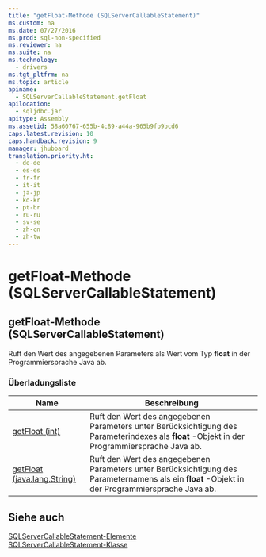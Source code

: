 ```yaml
---
title: "getFloat-Methode (SQLServerCallableStatement)"
ms.custom: na
ms.date: 07/27/2016
ms.prod: sql-non-specified
ms.reviewer: na
ms.suite: na
ms.technology: 
  - drivers
ms.tgt_pltfrm: na
ms.topic: article
apiname: 
  - SQLServerCallableStatement.getFloat
apilocation: 
  - sqljdbc.jar
apitype: Assembly
ms.assetid: 58a60767-655b-4c89-a44a-965b9fb9bcd6
caps.latest.revision: 10
caps.handback.revision: 9
manager: jhubbard
translation.priority.ht: 
  - de-de
  - es-es
  - fr-fr
  - it-it
  - ja-jp
  - ko-kr
  - pt-br
  - ru-ru
  - sv-se
  - zh-cn
  - zh-tw
---
```

# getFloat-Methode (SQLServerCallableStatement)
    
## getFloat\-Methode \(SQLServerCallableStatement\)  
 Ruft den Wert des angegebenen Parameters als Wert vom Typ **float** in der Programmiersprache Java ab.  
  
### Überladungsliste  
  
|Name|Beschreibung|  
|----------|------------------|  
|[getFloat \(int\)](../content/getFloat-Method--int-.md)|Ruft den Wert des angegebenen Parameters unter Berücksichtigung des Parameterindexes als **float** \-Objekt in der Programmiersprache Java ab.|  
|[getFloat \(java.lang.String\)](../content/getFloat-Method--java.lang.String-.md)|Ruft den Wert des angegebenen Parameters unter Berücksichtigung des Parameternamens als ein **float** \-Objekt in der Programmiersprache Java ab.|  
  
## Siehe auch  
 [SQLServerCallableStatement-Elemente](../content/SQLServerCallableStatement-Members.md)   
 [SQLServerCallableStatement-Klasse](../content/SQLServerCallableStatement-Class.md)  
  
  